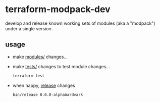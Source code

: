 # terraform-modpack-dev

develop and release known working sets of modules (aka a "modpack") under a single version. 

## usage

* make [modules/](./modules) changes...
* make [tests/](./tests) changes to test module changes...

    ```sh
    terraform test
    ```

* when happy, [release](./bin/release) changes

    ```sh
    bin/release 0.0.0-alphaAardvark
    ```

